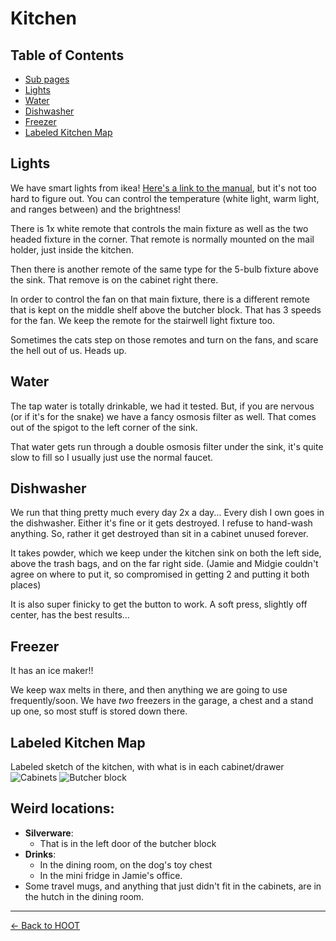 # Kitchen
## Table of Contents
- [Sub pages](#sub-pages)
- [Lights](#lights)
- [Water](#water)
- [Dishwasher](#dishwasher)
- [Freezer](#freezer)
- [Labeled Kitchen Map](#labeled-kitchen-map)

## Lights
We have smart lights from ikea! [Here's a link to the manual](https://www.ikea.com/us/en/manuals/tradfri-remote-control__AA-2144721-1_pub.pdf), but it's not too hard to figure out. You can control the temperature (white light, warm light, and ranges between) and the brightness!

There is 1x white remote that controls the main fixture as well as the two headed fixture in the corner. That remote is normally mounted on the mail holder, just inside the kitchen. 

Then there is another remote of the same type for the 5-bulb fixture above the sink. That remove is on the cabinet right there. 

In order to control the fan on that main fixture, there is a different remote that is kept on the middle shelf above the butcher block. That has 3 speeds for the fan. We keep the remote for the stairwell light fixture too. 

Sometimes the cats step on those remotes and turn on the fans, and scare the hell out of us. Heads up. 

## Water
The tap water is totally drinkable, we had it tested. But, if you are nervous (or if it's for the snake) we have a fancy osmosis filter as well. That comes out of the spigot to the left corner of the sink. 

That water gets run through a double osmosis filter under the sink, it's quite slow to fill so I usually just use the normal faucet. 

## Dishwasher
We run that thing pretty much every day 2x a day... Every dish I own goes in the dishwasher. Either it's fine or it gets destroyed. I refuse to hand-wash anything. So, rather it get destroyed than sit in a cabinet unused forever.

It takes powder, which we keep under the kitchen sink on both the left side, above the trash bags, and on the far right side. (Jamie and Midgie couldn't agree on where to put it, so compromised in getting 2 and putting it both places)

It is also super finicky to get the button to work. A soft press, slightly off center, has the best results...

## Freezer
It has an ice maker!! 

We keep wax melts in there, and then anything we are going to use frequently/soon. We have _two_ freezers in the garage, a chest and a stand up one, so most stuff is stored down there.   

## Labeled Kitchen Map
Labeled sketch of the kitchen, with what is in each cabinet/drawer
![Cabinets](../images/Kitchen-Cabinets.png)
![Butcher block](../images/Kitchen-butcher.png)
## Weird locations: 
* **Silverware**:  
  * That is in the left door of the butcher block 
* **Drinks**: 
  * In the dining room, on the dog's toy chest
  * In the mini fridge in Jamie's office. 
* Some travel mugs, and anything that just didn't fit in the cabinets, are in the hutch in the dining room.

---
[← Back to HOOT](README.md)